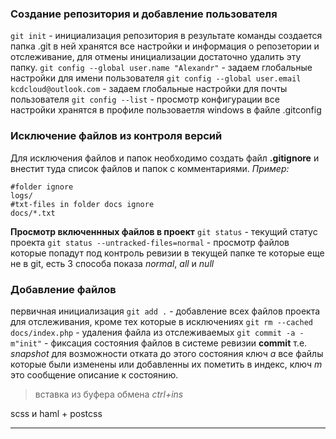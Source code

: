 ### Создание репозитория и добавление пользователя
```git init``` - инициализация репозитория в результате команды создается папка .git в ней хранятся все настройки и информация о репозетории и отслеживание, для отмены инициализации достаточно удалить эту папку.
```git config --global user.name "Alexandr"``` - задаем глобальные настройки для имени пользователя
```git config --global user.email kcdcloud@outlook.com``` - задаем глобальные настройки для почты пользователя
```git config --list``` - просмотр конфигурации все настройки хранятся в профиле пользоваетля windows в файле .gitconfig
### Исключение файлов из контроля версий
Для исключения файлов и папок необходимо создать файл **.gitignore** и внестит туда список файлов и папок с комментариями.
*Пример:*
```
#folder ignore
logs/
#txt-files in folder docs ignore
docs/*.txt
```
**Просмотр включеннных файлов в проект**
```git status``` - текущий статус проекта
```git status --untracked-files=normal``` - просмотр файлов которые попадут под контроль ревизии в текущей папке те которые еще не в git, есть 3 способа показа *normal*, *all* и *null*
### Добавление файлов
первичная инициализация
```git add .``` - добавление всех файлов проекта для отслеживания, кроме тех которые в исключениях
```git rm --cached docs/index.php``` - удаления файла из отслеживаемых
```git commit -a -m"init"``` - фиксация состояния файлов в системе ревизии **commit** т.е. *snapshot* для возможности отката до этого состояния ключ *а* все файлы которые были изменены или добавленны их пометить в индекс, ключ *m* это сообщение описание к состоянию.
> вставка из буфера обмена *ctrl+ins*

scss и haml + postcss


----------
